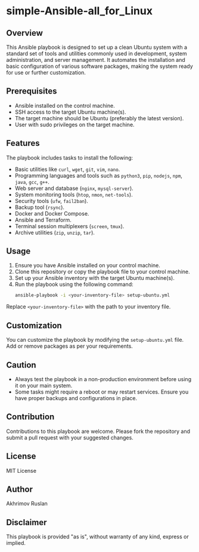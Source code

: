 # simple-Ansible-all_for_Linux

## Overview
This Ansible playbook is designed to set up a clean Ubuntu system with a standard set of tools and utilities commonly used in development, system administration, and server management. It automates the installation and basic configuration of various software packages, making the system ready for use or further customization.

## Prerequisites
- Ansible installed on the control machine.
- SSH access to the target Ubuntu machine(s).
- The target machine should be Ubuntu (preferably the latest version).
- User with sudo privileges on the target machine.

## Features
The playbook includes tasks to install the following:
- Basic utilities like `curl`, `wget`, `git`, `vim`, `nano`.
- Programming languages and tools such as `python3`, `pip`, `nodejs`, `npm`, `java`, `gcc`, `g++`.
- Web server and database (`nginx`, `mysql-server`).
- System monitoring tools (`htop`, `nmon`, `net-tools`).
- Security tools (`ufw`, `fail2ban`).
- Backup tool (`rsync`).
- Docker and Docker Compose.
- Ansible and Terraform.
- Terminal session multiplexers (`screen`, `tmux`).
- Archive utilities (`zip`, `unzip`, `tar`).

## Usage
1. Ensure you have Ansible installed on your control machine.
2. Clone this repository or copy the playbook file to your control machine.
3. Set up your Ansible inventory with the target Ubuntu machine(s).
4. Run the playbook using the following command:
   ```bash
   ansible-playbook -i <your-inventory-file> setup-ubuntu.yml
   ```

Replace `<your-inventory-file>` with the path to your inventory file.

## Customization
You can customize the playbook by modifying the `setup-ubuntu.yml` file. Add or remove packages as per your requirements.

## Caution
- Always test the playbook in a non-production environment before using it on your main system.
- Some tasks might require a reboot or may restart services. Ensure you have proper backups and configurations in place.

## Contribution
Contributions to this playbook are welcome. Please fork the repository and submit a pull request with your suggested changes.

## License
MIT License

## Author
Akhrimov Ruslan

## Disclaimer
This playbook is provided "as is", without warranty of any kind, express or implied.

